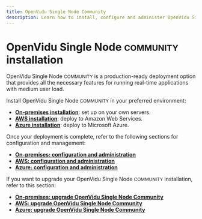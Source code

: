 ```yaml
---
title: OpenVidu Single Node Community
description: Learn how to install, configure and administer OpenVidu Single Node Community On Premises, AWS or Azure.
---
```


# OpenVidu Single Node <span style="font-size: 22px;" class="openvidu-tag openvidu-community-tag">COMMUNITY</span> installation

OpenVidu Single Node <span style="font-size: 12px;" class="openvidu-tag openvidu-community-tag">COMMUNITY</span> is a production-ready deployment option that provides all the necessary features for running real-time applications with medium user load.

Install OpenVidu Single Node <span style="font-size: 12px;" class="openvidu-tag openvidu-community-tag">COMMUNITY</span> in your preferred environment:

- [**On-premises installation**](./on-premises/install.md): set up on your own servers.
- [**AWS installation**](./aws/install.md): deploy to Amazon Web Services.
- [**Azure installation**](./azure/install.md): deploy to Microsoft Azure.

Once your deployment is complete, refer to the following sections for configuration and management:

- [**On-premises: configuration and administration**](./on-premises/admin.md)
- [**AWS: configuration and administration**](./aws/admin.md)
- [**Azure: configuration and administration**](./azure/admin.md)

If you want to upgrade your OpenVidu Single Node <span style="font-size: 12px;" class="openvidu-tag openvidu-community-tag">COMMUNITY</span> installation, refer to this section:

- [**On-premises: upgrade OpenVidu Single Node Community**](./on-premises/upgrade.md)
- [**AWS: upgrade OpenVidu Single Node Community**](./aws/upgrade.md)
- [**Azure: upgrade OpenVidu Single Node Community**](./azure/upgrade.md)
